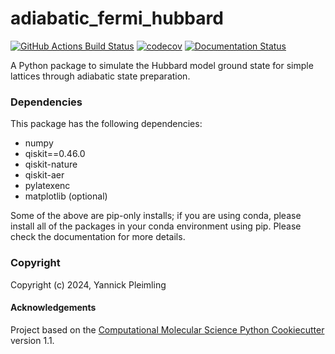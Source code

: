 adiabatic_fermi_hubbard
==============================
[//]: # (Badges)
[![GitHub Actions Build Status](https://github.com/y-pleim/adiabatic_fermi_hubbard/workflows/CI/badge.svg)](https://github.com/y-pleim/adiabatic_fermi_hubbard/actions?query=workflow%3ACI)
[![codecov](https://codecov.io/gh/y-pleim/adiabatic_fermi_hubbard/branch/main/graph/badge.svg)](https://codecov.io/gh/y-pleim/adiabatic_fermi_hubbard/branch/main)
[![Documentation Status](https://readthedocs.org/projects/adiabatic-fermi-hubbard/badge/?version=latest)](https://adiabatic-fermi-hubbard.readthedocs.io/en/latest/?badge=latest)


A Python package to simulate the Hubbard model ground state for simple lattices through adiabatic state preparation.

### Dependencies

This package has the following dependencies:
- numpy
- qiskit==0.46.0
- qiskit-nature
- qiskit-aer
- pylatexenc
- matplotlib (optional)

Some of the above are pip-only installs; if you are using conda, please install all of the packages in your conda environment using pip. Please check the documentation for more details.


### Copyright

Copyright (c) 2024, Yannick Pleimling


#### Acknowledgements
 
Project based on the 
[Computational Molecular Science Python Cookiecutter](https://github.com/molssi/cookiecutter-cms) version 1.1.
